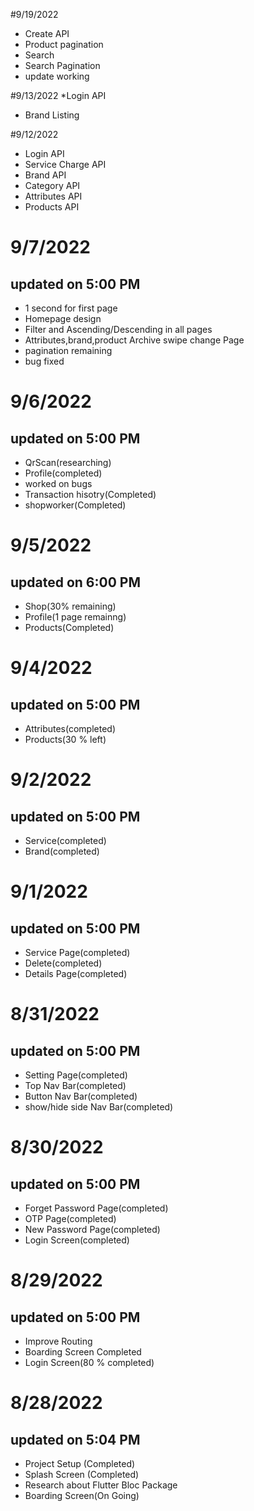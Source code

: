 #9/19/2022
* Create API
* Product pagination
* Search
* Search Pagination
* update working


#9/13/2022
*Login API
* Brand Listing

#9/12/2022
* Login API
* Service Charge API
* Brand API
* Category API
* Attributes API
* Products API


# 9/7/2022 
## updated on 5:00 PM
* 1 second for first page
* Homepage design
* Filter and Ascending/Descending in all pages
* Attributes,brand,product Archive swipe change Page
* pagination remaining
* bug fixed



# 9/6/2022 
## updated on 5:00 PM
* QrScan(researching)
* Profile(completed)
* worked on bugs
* Transaction hisotry(Completed)
* shopworker(Completed)


# 9/5/2022 
## updated on 6:00 PM
* Shop(30% remaining)
* Profile(1 page remainng)
* Products(Completed)


# 9/4/2022 
## updated on 5:00 PM
* Attributes(completed)
* Products(30 % left)

# 9/2/2022 
## updated on 5:00 PM
* Service(completed)
* Brand(completed)


# 9/1/2022 
## updated on 5:00 PM
* Service Page(completed)
* Delete(completed)
* Details Page(completed)


# 8/31/2022 
## updated on 5:00 PM
* Setting Page(completed)
* Top Nav Bar(completed)
* Button Nav Bar(completed)
* show/hide side Nav Bar(completed)

# 8/30/2022 
## updated on 5:00 PM
* Forget Password Page(completed)
* OTP Page(completed)
* New Password Page(completed)
* Login Screen(completed)

# 8/29/2022 
## updated on 5:00 PM
* Improve Routing
* Boarding Screen Completed
* Login Screen(80 % completed)

# 8/28/2022 
## updated on 5:04 PM
* Project Setup (Completed)
* Splash Screen (Completed)
* Research about Flutter Bloc Package
* Boarding Screen(On Going)
